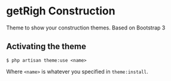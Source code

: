 # getRigh Construction

Theme to show your construction themes. Based on Bootstrap 3

## Activating the theme

`$ php artisan theme:use <name>`

Where `<name>` is whatever you specified in `theme:install`.

